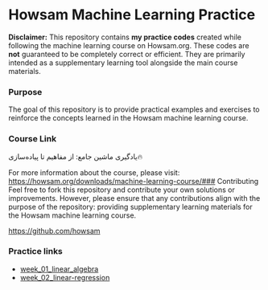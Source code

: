 # Howsam Machine Learning Practice

**Disclaimer:** This repository contains **my practice codes** created while following the machine learning course on Howsam.org. These codes are **not** guaranteed to be completely correct or efficient. They are primarily intended as a supplementary learning tool alongside the main course materials.

### Purpose

The goal of this repository is to provide practical examples and exercises to reinforce the concepts learned in the Howsam machine learning course.

### Course Link

یادگیری ماشین جامع: از مفاهیم تا پیاده‌سازی🔥

For more information about the course, please visit:
https://howsam.org/downloads/machine-learning-course/### Contributing
Feel free to fork this repository and contribute your own solutions or improvements. However, please ensure that any contributions align with the purpose of the repository: providing supplementary learning materials for the Howsam machine learning course.

https://github.com/howsam

### Practice links

- [week_01_linear_algebra](/codes/week_01_linear_algebra)
- [week_02_linear-regression](/codes/week_02_linear-regression)
